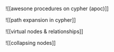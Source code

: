 
![[awesone procedures on cypher (apoc)]]

![[path expansion in cypher]]

![[virtual nodes & relationships]]

![[collapsing nodes]]